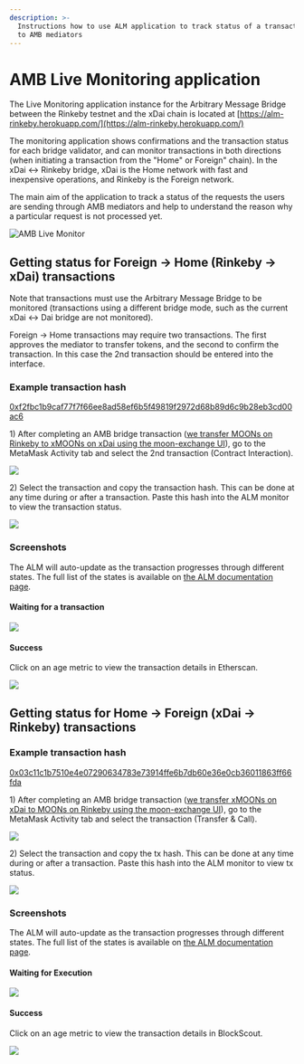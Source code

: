 ```yaml
---
description: >-
  Instructions how to use ALM application to track status of a transaction sent
  to AMB mediators
---
```


# AMB Live Monitoring application

The Live Monitoring application instance for the Arbitrary Message Bridge between the Rinkeby testnet and the xDai chain is located at [https://alm-rinkeby.herokuapp.com/](https://alm-rinkeby.herokuapp.com/)

The monitoring application shows confirmations and the transaction status for each bridge validator, and can monitor transactions in both directions \(when initiating a transaction from the "Home" or Foreign" chain\). In the xDai &lt;-&gt; Rinkeby bridge, xDai is the Home network with fast and inexpensive operations, and Rinkeby is the Foreign network.

The main aim of the application to track a status of the requests the users are sending through AMB mediators and help to understand the reason why a particular request is not processed yet.

![AMB Live Monitor](../.gitbook/assets/alm-monitor1.png)

## Getting status for Foreign -&gt; Home \(Rinkeby -&gt; xDai\) transactions

Note that transactions must use the Arbitrary Message Bridge to be monitored \(transactions using a different bridge mode, such as the current xDai &lt;-&gt; Dai bridge are not monitored\).

Foreign -&gt; Home transactions may require two transactions. The first approves the mediator to transfer tokens, and the second to confirm the transaction. In this case the 2nd transaction should be entered into the interface.

### Example transaction hash

[0xf2fbc1b9caf77f7f66ee8ad58ef6b5f49819f2972d68b89d6c9b28eb3cd00ac6](https://rinkeby.etherscan.io/tx/0xf2fbc1b9caf77f7f66ee8ad58ef6b5f49819f2972d68b89d6c9b28eb3cd00ac6)

1\) After completing an AMB bridge transaction \([we transfer MOONs on Rinkeby to xMOONs on xDai using the moon-exchange UI](https://moon-exchange.herokuapp.com/)\), go to the MetaMask Activity tab and select the 2nd transaction \(Contract Interaction\).

![](../.gitbook/assets/mm-1.png)

2\) Select the transaction and copy the transaction hash. This can be done at any time during or after a transaction. Paste this hash into the ALM monitor to view the transaction status.

![](../.gitbook/assets/mm-2.png)

### Screenshots

The ALM will auto-update as the transaction progresses through different states. The full list of the states is available on [the ALM documentation page](https://docs.tokenbridge.net/about-tokenbridge/components/amb-live-monitoring-application/alm-transition-states#foreign-greater-than-home-state-transitions).

#### Waiting for a transaction

![](../.gitbook/assets/waiting-1.png)

#### Success

Click on an age metric to view the transaction details in Etherscan.

![](../.gitbook/assets/success-1.png)

## Getting status for Home -&gt; Foreign \(xDai -&gt; Rinkeby\) transactions

### Example transaction hash

[0x03c11c1b7510e4e07290634783e73914ffe6b7db60e36e0cb36011863ff66fda](https://blockscout.com/xdai/mainnet/tx/0x03c11c1b7510e4e07290634783e73914ffe6b7db60e36e0cb36011863ff66fda/token_transfers)

1\) After completing an AMB bridge transaction \([we transfer xMOONs on xDai to MOONs on Rinkeby using the moon-exchange UI](https://moon-exchange.herokuapp.com/)\), go to the MetaMask Activity tab and select the transaction \(Transfer & Call\).

![](../.gitbook/assets/mm-10.png)

2\) Select the transaction and copy the tx hash. This can be done at any time during or after a transaction. Paste this hash into the ALM monitor to view tx status.

![](../.gitbook/assets/mm11.png)

### Screenshots

The ALM will auto-update as the transaction progresses through different states. The full list of the states is available on [the ALM documentation page](https://docs.tokenbridge.net/about-tokenbridge/components/amb-live-monitoring-application/alm-transition-states#home-greater-than-foreign-state-transitions).

#### Waiting for Execution

![](../.gitbook/assets/2020-08-03_13-06-02.png)

#### Success

Click on an age metric to view the transaction details in BlockScout.

![](../.gitbook/assets/execution-success.png)

